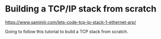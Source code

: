 # Building a TCP/IP stack from scratch

https://www.saminiir.com/lets-code-tcp-ip-stack-1-ethernet-arp/

Going to follow this tutorial to build a TCP stack from scratch.
